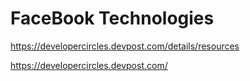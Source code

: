 # FaceBook Technologies 

https://developercircles.devpost.com/details/resources 

https://developercircles.devpost.com/
